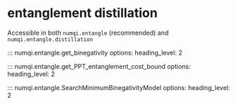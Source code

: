 # entanglement distillation

Accessible in both `numqi.entangle` (recommended) and `numqi.entangle.distillation`

::: numqi.entangle.get_binegativity
    options:
      heading_level: 2

::: numqi.entangle.get_PPT_entanglement_cost_bound
    options:
      heading_level: 2

::: numqi.entangle.SearchMinimumBinegativityModel
    options:
      heading_level: 2
